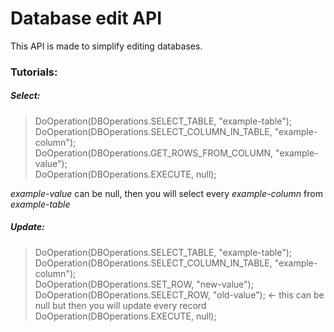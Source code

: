 # Database edit API

This API is made to simplify editing databases.

### Tutorials:

##### Select:
>   DoOperation(DBOperations.SELECT_TABLE, "example-table");  
>   DoOperation(DBOperations.SELECT_COLUMN_IN_TABLE, "example-column");  
>   DoOperation(DBOperations.GET_ROWS_FROM_COLUMN, "example-value");  
>   DoOperation(DBOperations.EXECUTE, null);

*example-value* can be null, then you will select every *example-column* from *example-table*  

##### Update:
>   DoOperation(DBOperations.SELECT_TABLE, "example-table");  
>   DoOperation(DBOperations.SELECT_COLUMN_IN_TABLE, "example-column");  
>   DoOperation(DBOperations.SET_ROW, "new-value");  
>   DoOperation(DBOperations.SELECT_ROW, "old-value"); <- this can be null but then you will update every record  
>   DoOperation(DBOperations.EXECUTE, null);  
